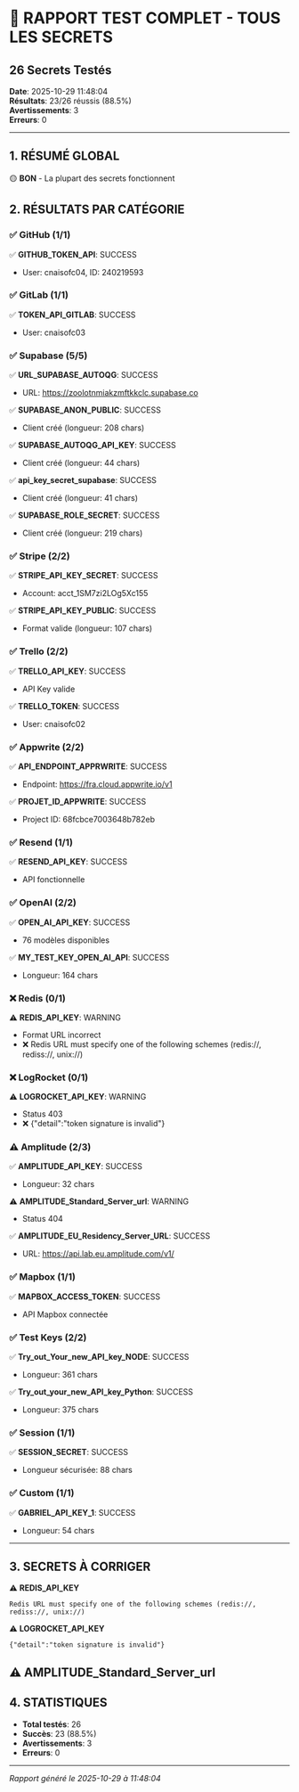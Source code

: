 # 🔐 RAPPORT TEST COMPLET - TOUS LES SECRETS
## 26 Secrets Testés

**Date**: 2025-10-29 11:48:04  
**Résultats**: 23/26 réussis (88.5%)  
**Avertissements**: 3  
**Erreurs**: 0

---

## 1. RÉSUMÉ GLOBAL

🟡 **BON** - La plupart des secrets fonctionnent

## 2. RÉSULTATS PAR CATÉGORIE

### ✅ GitHub (1/1)

✅ **GITHUB_TOKEN_API**: SUCCESS
   - User: cnaisofc04, ID: 240219593

### ✅ GitLab (1/1)

✅ **TOKEN_API_GITLAB**: SUCCESS
   - User: cnaisofc03

### ✅ Supabase (5/5)

✅ **URL_SUPABASE_AUTOQG**: SUCCESS
   - URL: https://zoolotnmiakzmftkkclc.supabase.co

✅ **SUPABASE_ANON_PUBLIC**: SUCCESS
   - Client créé (longueur: 208 chars)

✅ **SUPABASE_AUTOQG_API_KEY**: SUCCESS
   - Client créé (longueur: 44 chars)

✅ **api_key_secret_supabase**: SUCCESS
   - Client créé (longueur: 41 chars)

✅ **SUPABASE_ROLE_SECRET**: SUCCESS
   - Client créé (longueur: 219 chars)

### ✅ Stripe (2/2)

✅ **STRIPE_API_KEY_SECRET**: SUCCESS
   - Account: acct_1SM7zi2LOg5Xc155

✅ **STRIPE_API_KEY_PUBLIC**: SUCCESS
   - Format valide (longueur: 107 chars)

### ✅ Trello (2/2)

✅ **TRELLO_API_KEY**: SUCCESS
   - API Key valide

✅ **TRELLO_TOKEN**: SUCCESS
   - User: cnaisofc02

### ✅ Appwrite (2/2)

✅ **API_ENDPOINT_APPRWRITE**: SUCCESS
   - Endpoint: https://fra.cloud.appwrite.io/v1

✅ **PROJET_ID_APPWRITE**: SUCCESS
   - Project ID: 68fcbce7003648b782eb

### ✅ Resend (1/1)

✅ **RESEND_API_KEY**: SUCCESS
   - API fonctionnelle

### ✅ OpenAI (2/2)

✅ **OPEN_AI_API_KEY**: SUCCESS
   - 76 modèles disponibles

✅ **MY_TEST_KEY_OPEN_AI_API**: SUCCESS
   - Longueur: 164 chars

### ❌ Redis (0/1)

⚠️ **REDIS_API_KEY**: WARNING
   - Format URL incorrect
   - ❌ Redis URL must specify one of the following schemes (redis://, rediss://, unix://)

### ❌ LogRocket (0/1)

⚠️ **LOGROCKET_API_KEY**: WARNING
   - Status 403
   - ❌ {"detail":"token signature is invalid"}

### ⚠️ Amplitude (2/3)

✅ **AMPLITUDE_API_KEY**: SUCCESS
   - Longueur: 32 chars

⚠️ **AMPLITUDE_Standard_Server_url**: WARNING
   - Status 404

✅ **AMPLITUDE_EU_Residency_Server_URL**: SUCCESS
   - URL: https://api.lab.eu.amplitude.com/v1/

### ✅ Mapbox (1/1)

✅ **MAPBOX_ACCESS_TOKEN**: SUCCESS
   - API Mapbox connectée

### ✅ Test Keys (2/2)

✅ **Try_out_Your_new_API_key_NODE**: SUCCESS
   - Longueur: 361 chars

✅ **Try_out_your_new_API_key_Python**: SUCCESS
   - Longueur: 375 chars

### ✅ Session (1/1)

✅ **SESSION_SECRET**: SUCCESS
   - Longueur sécurisée: 88 chars

### ✅ Custom (1/1)

✅ **GABRIEL_API_KEY_1**: SUCCESS
   - Longueur: 54 chars

---

## 3. SECRETS À CORRIGER

⚠️ **REDIS_API_KEY**
```
Redis URL must specify one of the following schemes (redis://, rediss://, unix://)
```

⚠️ **LOGROCKET_API_KEY**
```
{"detail":"token signature is invalid"}
```

⚠️ **AMPLITUDE_Standard_Server_url**
---

## 4. STATISTIQUES

- **Total testés**: 26
- **Succès**: 23 (88.5%)
- **Avertissements**: 3
- **Erreurs**: 0

---

*Rapport généré le 2025-10-29 à 11:48:04*
